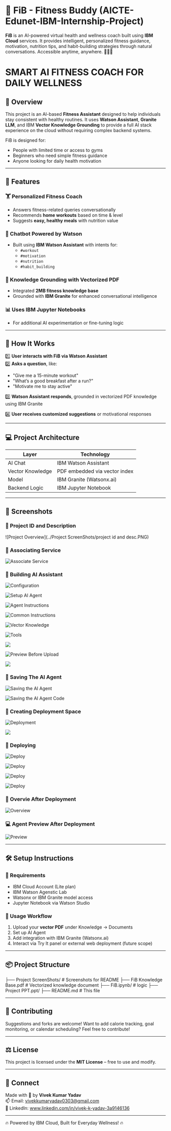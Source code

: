 # 🤖 FiB - Fitness Buddy (AICTE-Edunet-IBM-Internship-Project)

**FiB** is an AI-powered virtual health and wellness coach built using **IBM Cloud** services. It provides intelligent, personalized fitness guidance, motivation, nutrition tips, and habit-building strategies through natural conversations. Accessible anytime, anywhere. 🚀🏋️‍♂️

# **SMART AI FITNESS COACH FOR DAILY WELLNESS**

## **📌 Overview**
This project is an AI-based **Fitness Assistant** designed to help individuals stay consistent with healthy routines. It uses **Watson Assistant**, **Granite LLM**, and IBM **Vector Knowledge Grounding** to provide a full AI stack experience on the cloud without requiring complex backend systems.

FiB is designed for:
- People with limited time or access to gyms
- Beginners who need simple fitness guidance
- Anyone looking for daily health motivation

---

## **🚀 Features**

### **🏋️ Personalized Fitness Coach**
- Answers fitness-related queries conversationally
- Recommends **home workouts** based on time & level
- Suggests **easy, healthy meals** with nutrition value

### **💬 Chatbot Powered by Watson**
- Built using **IBM Watson Assistant** with intents for:
  - `#workout`
  - `#motivation`
  - `#nutrition`
  - `#habit_building`

### **📘 Knowledge Grounding with Vectorized PDF**
- Integrated **2MB fitness knowledge base**
- Grounded with **IBM Granite** for enhanced conversational intelligence

### **📊 Uses IBM Jupyter Notebooks**
- For additional AI experimentation or fine-tuning logic

---

## **📄 How It Works**

1️⃣ **User interacts with FiB via Watson Assistant**  
2️⃣ **Asks a question**, like:
- "Give me a 15-minute workout"
- "What’s a good breakfast after a run?"
- "Motivate me to stay active"

3️⃣ **Watson Assistant responds**, grounded in vectorized PDF knowledge using IBM Granite

4️⃣ **User receives customized suggestions** or motivational responses

---

## **💻 Project Architecture**

| Layer             | Technology                      |
|-------------------|---------------------------------|
| AI Chat           | IBM Watson Assistant            |
| Vector Knowledge  | PDF embedded via vector index   |
| Model             | IBM Granite (Watsonx.ai)        |
| Backend Logic     | IBM Jupyter Notebook            |

---

## **📸 Screenshots**

### 💬 Project ID and Description
![Project Overview](../Project ScreenShots/project id and desc.PNG)

### 💬 Associating Service
![Associate Service](screenshots/associated_service.png)

### 💬 Building AI Assistant
![Configuration](Project_ScreenShots/Config_Up_AI_Agent.png)

![Setup AI Agent](Project_ScreenShots/set_up_ai_agent.png)

![Agent Instructions](Project_ScreenShots/agent_instructions.png)

![Common Instructions](Project_ScreenShots/common_instruction.png)

![Vector Knowledge](Project_ScreenShots/fib_vector_knowledge.png)

![Tools](Project_ScreenShots/tool_selection.png)

![](Project_ScreenShotstool_selection-1.png)

![Preview Before Upload](Project_ScreenShots/Chat_with_fib-1.png)

![](Project_ScreenShots/Chat_with_fib-2.png)

### 💬 Saving The AI Agent
![Saving the AI Agent](Project_ScreenShots/Saving_the_AI_agent.png)

![Saving the AI Agent Code](Project_ScreenShots/saving_as_notebook.png)

### 📄 Creating Deployment Space
![Deployment](Project_ScreenShots/creating_deployment_space.png)

![](Project_ScreenShots/creating_deployment_space-1.png)

### 🧠 Deploying
![Deploy](Project_ScreenShots/Deploying_FiB-1.png)

![Deploy](Project_ScreenShots/Deploying_FiB-2.png)

![Deploy](Project_ScreenShots/Deploying_FiB-3.png)

![Deploy](Project_ScreenShots/Deploying_FiB-4.png)

### 🚀 Overvie After Deployment
![Overview](Project_ScreenShots/FiB_Over_View.png)

### 💻 Agent Preview After Deployment
![Preview](Project_ScreenShots/Agent_Preview_after_deployment.png)

---

## **🛠️ Setup Instructions**

### 🔴 Requirements
- IBM Cloud Account (Lite plan)
- IBM Watson Agenstic Lab
- Watsonx or IBM Granite model access
- Jupyter Notebook via Watson Studio
  
### 🧪 Usage Workflow
1. Upload your **vector PDF** under Knowledge → Documents
2. Set up AI Agent
3. Add integration with IBM Granite (Watsonx.ai)
4. Interact via Try It panel or external web deployment (future scope)

---

## **📦 Project Structure**
├── Project ScreenShots/ # Screenshots for README
├── FiB Knowledge Base.pdf # Vectorized knowledge document
├── FiB.ipynb/ # logic
├── Project PPT.ppt/ 
├── README.md # This file

---

## **📝 Contributing**
Suggestions and forks are welcome! Want to add calorie tracking, goal monitoring, or calendar scheduling? Feel free to contribute!

---

## **⚖️ License**
This project is licensed under the **MIT License** – free to use and modify.

---

## **🤝 Connect**
Made with 💙 by **Vivek Kumar Yadav**  
📫 Email: vivekkumaryadav0303@gmail.com  
🔗 LinkedIn: www.linkedin.com/in/vivek-k-yadav-3a9146136

---

🔥 Powered by IBM Cloud, Built for Everyday Wellness! 🔥
